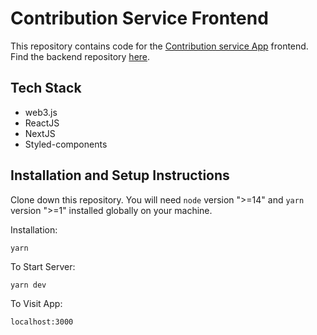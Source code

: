 # Contribution Service Frontend
This repository contains code for the [Contribution service App](https://contribution.olas.network/) frontend. Find the backend repository [here](https://github.com/valory-xyz/contribution-service).

## Tech Stack
- web3.js
- ReactJS
- NextJS
- Styled-components

## Installation and Setup Instructions

Clone down this repository. You will need `node` version ">=14" and `yarn` version ">=1" installed globally on your machine.

Installation:

`yarn`

To Start Server:

`yarn dev`

To Visit App:

`localhost:3000`
